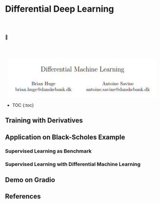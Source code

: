 # Differential Deep Learning

<br><br>
<p>🤗</p>
<br><br>

<i class="fa fa-book fa-3x"></i>

<p align="center">
  <img src="/docs/assets/images/diff_ml_paper.png" />
</p>

* TOC
{:toc}

## Training with Derivatives



## Application on Black-Scholes Example

### Supervised Learning as Benchmark

### Supervised Learning with Differential Machine Learning

## Demo on Gradio

## References